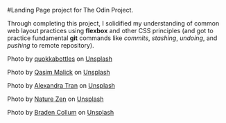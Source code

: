 #Landing Page project for The Odin Project.

Through completing this project, I solidified my understanding of common web layout practices using **flexbox** and other CSS principles (and got to practice fundamental **git** commands like _commits_, _stashing_, _undoing_, and _pushing_ to remote repository).

Photo by <a href="https://unsplash.com/fr/@quokkabottle?utm_source=unsplash&utm_medium=referral&utm_content=creditCopyText">quokkabottles</a> on <a href="https://unsplash.com/photos/NN68U4SwSIs?utm_source=unsplash&utm_medium=referral&utm_content=creditCopyText">Unsplash</a>
  

Photo by <a href="https://unsplash.com/@qasimmalick?utm_source=unsplash&utm_medium=referral&utm_content=creditCopyText">Qasim Malick</a> on <a href="https://unsplash.com/photos/2N5B5d-Oz2o?utm_source=unsplash&utm_medium=referral&utm_content=creditCopyText">Unsplash</a>
  

Photo by <a href="https://unsplash.com/@schimiggy?utm_source=unsplash&utm_medium=referral&utm_content=creditCopyText">Alexandra Tran</a> on <a href="https://unsplash.com/photos/fS3tGOkp0xY?utm_source=unsplash&utm_medium=referral&utm_content=creditCopyText">Unsplash</a>
  
Photo by <a href="https://unsplash.com/es/@nature_zen?utm_source=unsplash&utm_medium=referral&utm_content=creditCopyText">Nature Zen</a> on <a href="https://unsplash.com/photos/sCsctFRyxag?utm_source=unsplash&utm_medium=referral&utm_content=creditCopyText">Unsplash</a>
  
Photo by <a href="https://unsplash.com/@bradencollum?utm_source=unsplash&utm_medium=referral&utm_content=creditCopyText">Braden Collum</a> on <a href="https://unsplash.com/photos/9HI8UJMSdZA?utm_source=unsplash&utm_medium=referral&utm_content=creditCopyText">Unsplash</a>
  
